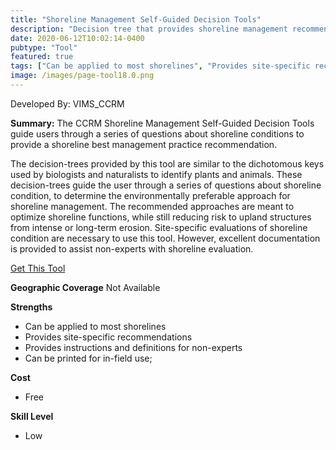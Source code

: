 ```yaml
---
title: "Shoreline Management Self-Guided Decision Tools"
description: "Decision tree that provides shoreline management recommendations"
date: 2020-06-12T10:02:14-0400
pubtype: "Tool"
featured: true
tags: ["Can be applied to most shorelines", "Provides site-specific recommendations", "Provides instructions and definitions for non-experts", "Can be printed for in-field use;"]
image: /images/page-tool18.0.png
---
```

Developed By: VIMS_CCRM

**Summary:** The CCRM Shoreline Management Self-Guided Decision Tools guide users through a series of questions about shoreline conditions to provide a shoreline best management practice recommendation. 

The decision-trees provided by this tool are similar to the dichotomous keys used by biologists and naturalists to identify plants and animals. These decision-trees guide the user through a series of questions about shoreline condition, to determine the environmentally preferable approach for shoreline management. The recommended approaches are meant to optimize shoreline functions, while still reducing risk to upland structures from intense or long-term erosion. Site-specific evaluations of shoreline condition are necessary to use this tool. However, excellent documentation is provided to assist non-experts with shoreline evaluation.

<a href="https://www.vims.edu/ccrm/ccrmp/bmp/decision_tools/index.php" target="_blank">Get This Tool</a>

__**Geographic Coverage**__
Not Available

__**Strengths**__
-  Can be applied to most shorelines
-   Provides site-specific recommendations
-   Provides instructions and definitions for non-experts
-   Can be printed for in-field use;

__**Cost**__
- Free

__**Skill Level**__
- Low
